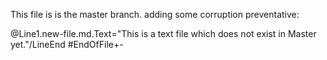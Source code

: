 This file is is the master branch.
adding some corruption preventative:

@Line1.new-file.md.Text="This is a text file which does not exist in Master yet."/LineEnd
#EndOfFile+-

